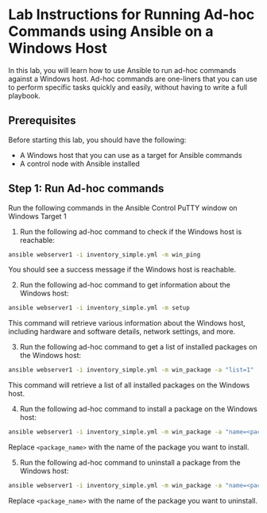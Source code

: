 # Lab Instructions for Running Ad-hoc Commands using Ansible on a Windows Host

In this lab, you will learn how to use Ansible to run ad-hoc commands against a Windows host. Ad-hoc commands are one-liners that you can use to perform specific tasks quickly and easily, without having to write a full playbook.

## Prerequisites

Before starting this lab, you should have the following:

- A Windows host that you can use as a target for Ansible commands
- A control node with Ansible installed

## Step 1: Run Ad-hoc commands
Run the following commands in the Ansible Control PuTTY window on Windows Target 1

1. Run the following ad-hoc command to check if the Windows host is reachable:

  ```bash
  ansible webserver1 -i inventory_simple.yml -m win_ping
  ```

You should see a success message if the Windows host is reachable.

2. Run the following ad-hoc command to get information about the Windows host:

  ```bash
  ansible webserver1 -i inventory_simple.yml -m setup
  ```

This command will retrieve various information about the Windows host, including hardware and software details, network settings, and more.

3. Run the following ad-hoc command to get a list of installed packages on the Windows host:

```bash
ansible webserver1 -i inventory_simple.yml -m win_package -a "list=1"
```

This command will retrieve a list of all installed packages on the Windows host.

4. Run the following ad-hoc command to install a package on the Windows host:

```bash
ansible webserver1 -i inventory_simple.yml -m win_package -a "name=<package_name> state=present"
```

Replace `<package_name>` with the name of the package you want to install.

5. Run the following ad-hoc command to uninstall a package from the Windows host:

```bash
ansible webserver1 -i inventory_simple.yml -m win_package -a "name=<package_name> state=absent"
```

Replace `<package_name>` with the name of the package you want to uninstall.
